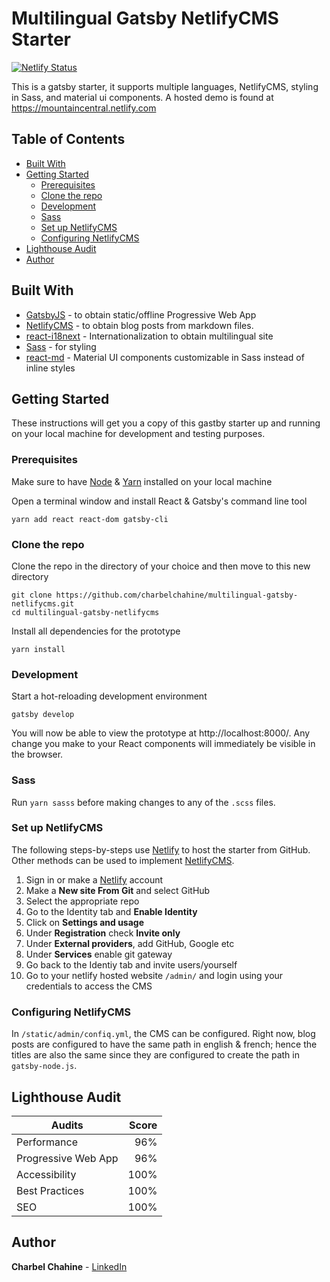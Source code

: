 # Multilingual Gatsby NetlifyCMS Starter

[![Netlify Status](https://api.netlify.com/api/v1/badges/ada97e40-29d6-4947-8885-2814ad3f0008/deploy-status)](https://app.netlify.com/sites/game-night/deploys)

This is a gatsby starter, it supports multiple languages, NetlifyCMS, styling in Sass, and material ui components. A hosted demo is found at https://mountaincentral.netlify.com

## Table of Contents

-   [Built With](#built-with)
-   [Getting Started](#getting-started)
    -   [Prerequisites](#prerequisites)
    -   [Clone the repo](#clone-the-repo)
    -   [Development](#development)
    -   [Sass](#sass)
    -   [Set up NetlifyCMS](#set-up-netlifycms)
    -   [Configuring NetlifyCMS](#configuring-netlifycms)
-   [Lighthouse Audit](#lighthouse-audit)
-   [Author](#author)

## Built With

-   [GatsbyJS](https://www.gatsbyjs.org) - to obtain static/offline Progressive Web App
-   [NetlifyCMS](https://www.netlifycms.org) - to obtain blog posts from markdown files.
-   [react-i18next](https://react.i18next.com/) - Internationalization to obtain multilingual site
-   [Sass](https://sass-lang.com) - for styling
-   [react-md](https://react-md.mlaursen.com/) - Material UI components customizable in Sass instead of inline styles

## Getting Started

These instructions will get you a copy of this gastby starter up and running on your local machine for development and testing purposes.

### Prerequisites

Make sure to have [Node](https://nodejs.org/) & [Yarn](https://yarnpkg.com/) installed on your local machine

Open a terminal window and install React & Gatsby's command line tool

```
yarn add react react-dom gatsby-cli
```

### Clone the repo

Clone the repo in the directory of your choice and then move to this new directory

```
git clone https://github.com/charbelchahine/multilingual-gatsby-netlifycms.git
cd multilingual-gatsby-netlifycms
```

Install all dependencies for the prototype

```
yarn install
```

### Development

Start a hot-reloading development environment

```
gatsby develop
```

You will now be able to view the prototype at http://localhost:8000/. Any change you make to your React components will immediately be visible in the browser.

### Sass

Run `yarn sasss` before making changes to any of the `.scss` files.

### Set up NetlifyCMS

The following steps-by-steps use [Netlify](https://www.netlify.com) to host the starter from GitHub. Other methods can be used to implement [NetlifyCMS](https://www.netlifycms.org).

1. Sign in or make a [Netlify](https://www.netlify.com) account
1. Make a **New site From Git** and select GitHub
1. Select the appropriate repo
1. Go to the Identity tab and **Enable Identity**
1. Click on **Settings and usage**
1. Under **Registration** check **Invite only**
1. Under **External providers**, add GitHub, Google etc
1. Under **Services** enable git gateway
1. Go back to the Identiy tab and invite users/yourself
1. Go to your netlify hosted website `/admin/` and login using your credentials to access the CMS

### Configuring NetlifyCMS

In `/static/admin/confiq.yml`, the CMS can be configured. Right now, blog posts are configured to have the same path in english & french; hence the titles are also the same since they are configured to create the path in `gatsby-node.js`.

## Lighthouse Audit

| Audits              | Score |
| ------------------- | ----: |
| Performance         |   96% |
| Progressive Web App |   96% |
| Accessibility       |  100% |
| Best Practices      |  100% |
| SEO                 |  100% |

## Author

**Charbel Chahine** - [LinkedIn](https://www.linkedin.com/in/charbelchahine/)
